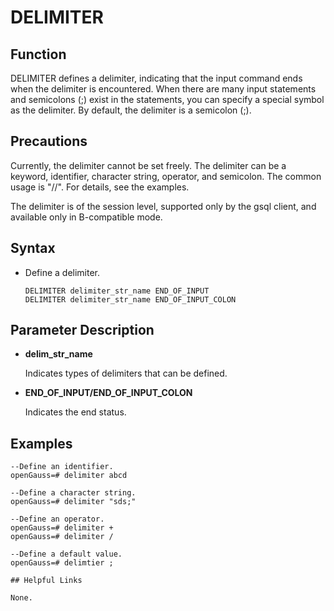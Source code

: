 # DELIMITER

## Function

DELIMITER defines a delimiter, indicating that the input command ends when the delimiter is encountered. When there are many input statements and semicolons (;) exist in the statements, you can specify a special symbol as the delimiter. By default, the delimiter is a semicolon (;).

## Precautions

Currently, the delimiter cannot be set freely. The delimiter can be a keyword, identifier, character string, operator, and semicolon. The common usage is "//". For details, see the examples.

The delimiter is of the session level, supported only by the gsql client, and available only in B-compatible mode.

## Syntax

-   Define a delimiter.

    ```
    DELIMITER delimiter_str_name END_OF_INPUT
    DELIMITER delimiter_str_name END_OF_INPUT_COLON
    ```
    


## Parameter Description

-   **delim_str_name**

    Indicates types of delimiters that can be defined.


-   **END_OF_INPUT/END_OF_INPUT_COLON**

    Indicates the end status.


## Examples

```
--Define an identifier.
openGauss=# delimiter abcd

--Define a character string.
openGauss=# delimiter "sds;"

--Define an operator.
openGauss=# delimiter +
openGauss=# delimiter /

--Define a default value.
openGauss=# delimtier ;

## Helpful Links

None.
